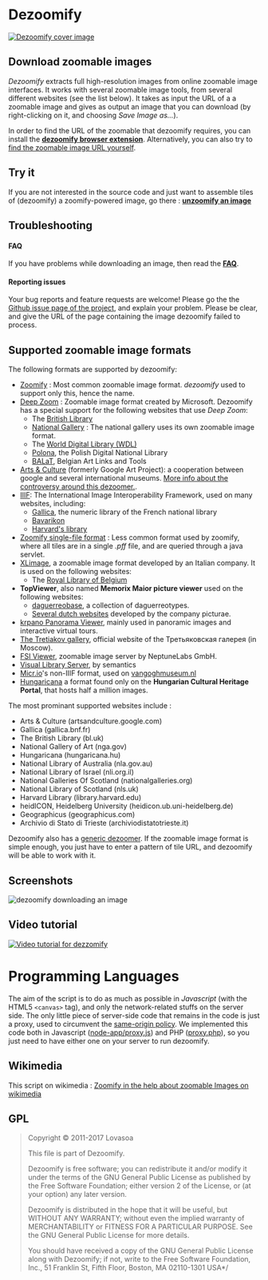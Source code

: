 # Dezoomify

[![Dezoomify cover image](./cover.png)](https://ophir.alwaysdata.net/dezoomify/dezoomify.html)

## Download zoomable images

_Dezoomify_ extracts full high-resolution images from online zoomable image interfaces.
It works with several zoomable image tools, from several different websites (see the list below).
It takes as input the URL of a a zoomable image and gives as output an image that you can download (by right-clicking on it, and choosing *Save Image as...*).

In order to find the URL of the zoomable that dezoomify requires, you can install the [**dezoomify browser extension**](https://github.com/lovasoa/dezoomify-extension/#dezoomify-extension). Alternatively, you can also try to [find the zoomable image URL yourself](https://github.com/lovasoa/dezoomify/wiki/Dezoomify-FAQ).

## Try it
If you are not interested in the source code and just want to assemble tiles of (dezoomify) a zoomify-powered image, go there : [**unzoomify an image**](https://ophir.alwaysdata.net/dezoomify/dezoomify.html)

## Troubleshooting
#### FAQ
If you have problems while downloading an image, then read the **[FAQ](https://github.com/lovasoa/dezoomify/wiki/Dezoomify-FAQ)**.
#### Reporting issues
Your bug reports and feature requests are welcome!
Please go the the [Github issue page of the project](https://github.com/lovasoa/dezoomify/issues),
and explain your problem.
Please be clear, and give the URL of the page containing the image dezoomify
failed to process.

## Supported zoomable image formats
The following formats are supported by dezoomify:

* [Zoomify](http://www.zoomify.com/) : Most common zoomable image format. *dezoomify* used to support only this, hence the name.
* [Deep Zoom](http://en.wikipedia.org/wiki/Deep_Zoom) : Zoomable image format created by Microsoft. Dezoomify has a special support for the following websites that use *Deep Zoom*:
  * The [British Library](http://www.bl.uk/)
  * [National Gallery](http://www.nationalgallery.org.uk/) : The national gallery uses its own zoomable image format.
  * The [World Digital Library (WDL)](http://www.wdl.org/fr/)
  * [Polona](http://polona.pl/), the Polish Digital National Library
  * [BALaT](http://balat.kikirpa.be/), Belgian Art Links and Tools
* [Arts & Culture](https://artsandculture.google.com/) (formerly Google Art Project): a cooperation between google and several international museums. [More info about the controversy around this dezoomer.](https://github.com/lovasoa/dezoomify/issues/435).
* [IIIF](https://iiif.io): The International Image Interoperability Framework, used on many websites, including:
  * [Gallica](https://gallica.bnf.fr/), the numeric library of the French national library
  * [Bavarikon](https://www.bavarikon.de/)
  * [Harvard's library](https://library.harvard.edu/)
* [Zoomify single-file format](https://github.com/lovasoa/pff-extract/wiki/Zoomify-PFF-file-format-documentation) : Less common format used by zoomify, where all tiles are in a single *.pff* file, and are queried through a java servlet.
* [XLimage](http://www.centrica.it/products/xlimage-2/), a zoomable image format developed by an Italian company. It is used on the following websites:
  * The [Royal Library of Belgium](http://kbr.be/)
* **TopViewer**, also named **Memorix Maior picture viewer** used on the following websites:
  * [daguerreobase](http://daguerreobase.org/en/), a collection of daguerreotypes.
  * [Several dutch websites](https://picturae.com/nl/website/websites-portfolio) developed by the company picturae.
* [krpano Panorama Viewer](http://krpano.com), mainly used in panoramic images and interactive virtual tours.
* [The Tretiakov gallery](http://www.tretyakovgallery.ru/en/), official website of the Третьяковская галерея (in Moscow).
* [FSI Viewer](https://www.neptunelabs.com/products/fsi-viewer/), zoomable image server by NeptuneLabs GmbH.
* [Visual Library Server](https://www.semantics.de/visual_library/), by semantics
* [Micr.io](https://micr.io/)'s non-IIIF format, used on [vangoghmuseum.nl](https://www.vangoghmuseum.nl/en/explore-the-collection)
* [Hungaricana](https://hungaricana.hu/en/) a format found only on the **Hungarian Cultural Heritage Portal**, that hosts half a million images.

The most prominant supported websites include :
- Arts & Culture (artsandculture.google.com)
- Gallica (gallica.bnf.fr)
- The British Library (bl.uk)
- National Gallery of Art (nga.gov)
- Hungaricana (hungaricana.hu)
- National Library of Australia (nla.gov.au)
- National Library of Israel (nli.org.il)
- National Galleries Of Scotland (nationalgalleries.org)
- National Library of Scotland (nls.uk)
- Harvard Library (library.harvard.edu)
- heidICON, Heidelberg University (heidicon.ub.uni-heidelberg.de)
- Geographicus (geographicus.com)
- Archivio di Stato di Trieste (archiviodistatotrieste.it)


Dezoomify also has a
[generic dezoomer](https://github.com/lovasoa/dezoomify/wiki/Generic-dezoomer-tutorial).
If the zoomable image format is simple enough, you just have to enter a pattern of tile
URL, and dezoomify will be able to work with it.

## Screenshots
![dezoomify downloading an image](https://user-images.githubusercontent.com/552629/95110615-9723ba80-073e-11eb-8845-2ccf6e557480.gif)

## Video tutorial
[![Video tutorial for dezzomify](http://pix.toile-libre.org/upload/original/1460095793.png)](https://www.youtube.com/watch?v=RtyckiAE5Eo)

# Programming Languages
The aim of the script is to do as much as possible in _Javascript_ (with the HTML5 `<canvas>` tag), and only the network-related stuffs on the server side. The only little piece of server-side code that remains in the code is just a proxy, used to circumvent the [same-origin policy](https://developer.mozilla.org/en-US/docs/Web/Security/Same-origin_policy).
We implemented this code both in Javascript ([node-app/proxy.js](node-app/proxy.js)) and PHP ([proxy.php](proxy.php)), so you just need to have either one
on your server to run dezoomify.

## Wikimedia
This script on wikimedia : [Zoomify in the help about zoomable Images on wikimedia](https://secure.wikimedia.org/wikipedia/commons/wiki/Help:Zoomable_images)

## GPL
> Copyright © 2011-2017 Lovasoa
>
>  This file is part of Dezoomify.
>
>  Dezoomify is free software; you can redistribute it and/or modify
>  it under the terms of the GNU General Public License as published by
>  the Free Software Foundation; either version 2 of the License, or
>  (at your option) any later version.
>
>  Dezoomify is distributed in the hope that it will be useful,
>  but WITHOUT ANY WARRANTY; without even the implied warranty of
>  MERCHANTABILITY or FITNESS FOR A PARTICULAR PURPOSE.  See the
>  GNU General Public License for more details.
>
>  You should have received a copy of the GNU General Public License
>  along with Dezoomify; if not, write to the Free Software
>  Foundation, Inc., 51 Franklin St, Fifth Floor, Boston, MA  02110-1301
>  USA*/
